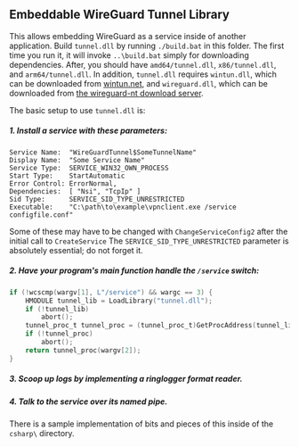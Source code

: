## Embeddable WireGuard Tunnel Library

This allows embedding WireGuard as a service inside of another application. Build `tunnel.dll` by running `./build.bat` in this folder. The first time you run it, it will invoke `..\build.bat` simply for downloading dependencies. After, you should have `amd64/tunnel.dll`, `x86/tunnel.dll`, and `arm64/tunnel.dll`. In addition, `tunnel.dll` requires `wintun.dll`, which can be downloaded from [wintun.net](https://www.wintun.net), and `wireguard.dll`, which can be downloaded from [the wireguard-nt download server](https://download.wireguard.com/wireguard-nt/).

The basic setup to use `tunnel.dll` is:

##### 1. Install a service with these parameters:

```text
Service Name:  "WireGuardTunnel$SomeTunnelName"
Display Name:  "Some Service Name"
Service Type:  SERVICE_WIN32_OWN_PROCESS
Start Type:    StartAutomatic
Error Control: ErrorNormal,
Dependencies:  [ "Nsi", "TcpIp" ]
Sid Type:      SERVICE_SID_TYPE_UNRESTRICTED
Executable:    "C:\path\to\example\vpnclient.exe /service configfile.conf"
```

Some of these may have to be changed with `ChangeServiceConfig2` after the
initial call to `CreateService` The `SERVICE_SID_TYPE_UNRESTRICTED` parameter
is absolutely essential; do not forget it.

##### 2. Have your program's main function handle the `/service` switch:

```c
if (!wcscmp(wargv[1], L"/service") && wargc == 3) {
    HMODULE tunnel_lib = LoadLibrary("tunnel.dll");
    if (!tunnel_lib)
        abort();
    tunnel_proc_t tunnel_proc = (tunnel_proc_t)GetProcAddress(tunnel_lib, "WireGuardTunnelService");
    if (!tunnel_proc)
        abort();
    return tunnel_proc(wargv[2]);
}
```

##### 3. Scoop up logs by implementing a ringlogger format reader.

##### 4. Talk to the service over its named pipe.

There is a sample implementation of bits and pieces of this inside of the `csharp\` directory.
